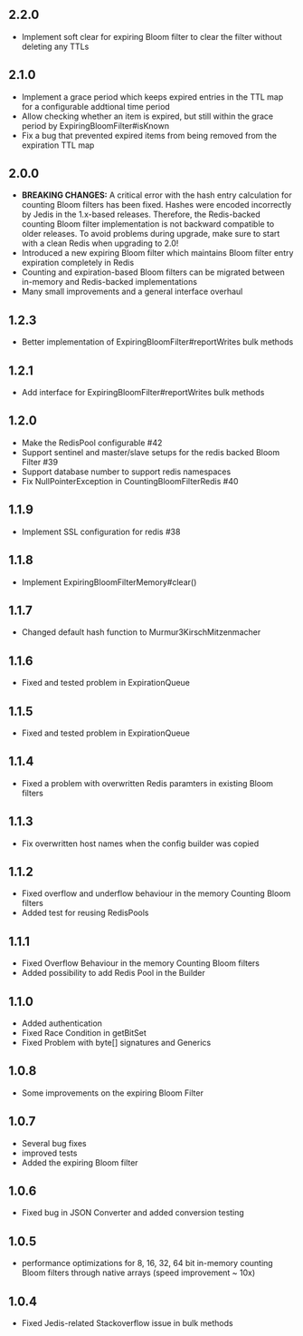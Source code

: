 ## 2.2.0

* Implement soft clear for expiring Bloom filter to clear the filter without deleting any TTLs

## 2.1.0

* Implement a grace period which keeps expired entries in the TTL map for a configurable addtional time period
* Allow checking whether an item is expired, but still within the grace period by ExpiringBloomFilter#isKnown
* Fix a bug that prevented expired items from being removed from the expiration TTL map

## 2.0.0

* **BREAKING CHANGES:** A critical error with the hash entry calculation for counting Bloom filters has been fixed.
  Hashes were encoded incorrectly by Jedis in the 1.x-based releases.
  Therefore, the Redis-backed counting Bloom filter implementation is not backward compatible to older releases.
  To avoid problems during upgrade, make sure to start with a clean Redis when upgrading to 2.0!
* Introduced a new expiring Bloom filter which maintains Bloom filter entry expiration completely in Redis 
* Counting and expiration-based Bloom filters can be migrated between in-memory and Redis-backed implementations
* Many small improvements and a general interface overhaul

## 1.2.3

* Better implementation of ExpiringBloomFilter#reportWrites bulk methods

## 1.2.1

* Add interface for ExpiringBloomFilter#reportWrites bulk methods

## 1.2.0

* Make the RedisPool configurable #42
* Support sentinel and master/slave setups for the redis backed Bloom Filter #39
* Support database number to support redis namespaces 
* Fix NullPointerException in CountingBloomFilterRedis #40 

## 1.1.9

* Implement SSL configuration for redis #38

## 1.1.8

* Implement ExpiringBloomFilterMemory#clear()

## 1.1.7

* Changed default hash function to Murmur3KirschMitzenmacher

## 1.1.6

* Fixed and tested problem in ExpirationQueue

## 1.1.5

* Fixed and tested problem in ExpirationQueue

## 1.1.4

* Fixed a problem with overwritten Redis paramters in existing Bloom filters

## 1.1.3

* Fix overwritten host names when the config builder was copied

## 1.1.2

* Fixed overflow and underflow behaviour in the memory Counting Bloom filters
* Added test for reusing RedisPools

## 1.1.1

* Fixed Overflow Behaviour in the memory Counting Bloom filters
* Added possibility to add Redis Pool in the Builder

## 1.1.0

* Added authentication
* Fixed Race Condition in getBitSet
* Fixed Problem with byte[] signatures and Generics

## 1.0.8

* Some improvements on the expiring Bloom Filter

## 1.0.7

* Several bug fixes
* improved tests
* Added the expiring Bloom filter

## 1.0.6

* Fixed bug in JSON Converter and added conversion testing

## 1.0.5

* performance optimizations for 8, 16, 32, 64 bit in-memory counting Bloom filters through native arrays (speed improvement ~ 10x)

## 1.0.4

* Fixed Jedis-related Stackoverflow issue in bulk methods
